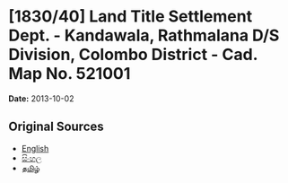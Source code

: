 # [1830/40] Land Title Settlement Dept. - Kandawala, Rathmalana D/S Division, Colombo District - Cad. Map No. 521001

**Date:** 2013-10-02

## Original Sources

- [English](https://documents.gov.lk/view/extra-gazettes/2013/10/1830-40_E.pdf)
- [සිංහල](https://documents.gov.lk/view/extra-gazettes/2013/10/1830-40_S.pdf)
- [தமிழ்](https://documents.gov.lk/view/extra-gazettes/2013/10/1830-40_T.pdf)
